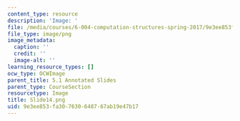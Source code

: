 ```yaml
---
content_type: resource
description: 'Image: '
file: /media/courses/6-004-computation-structures-spring-2017/9e3ee853fa307630648767ab19e47b17_Slide14.png
file_type: image/png
image_metadata:
  caption: ''
  credit: ''
  image-alt: ''
learning_resource_types: []
ocw_type: OCWImage
parent_title: 5.1 Annotated Slides
parent_type: CourseSection
resourcetype: Image
title: Slide14.png
uid: 9e3ee853-fa30-7630-6487-67ab19e47b17
---
```

